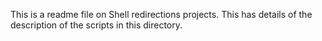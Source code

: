 This is a readme file on Shell redirections projects. This has details of the description of the scripts in this directory.
